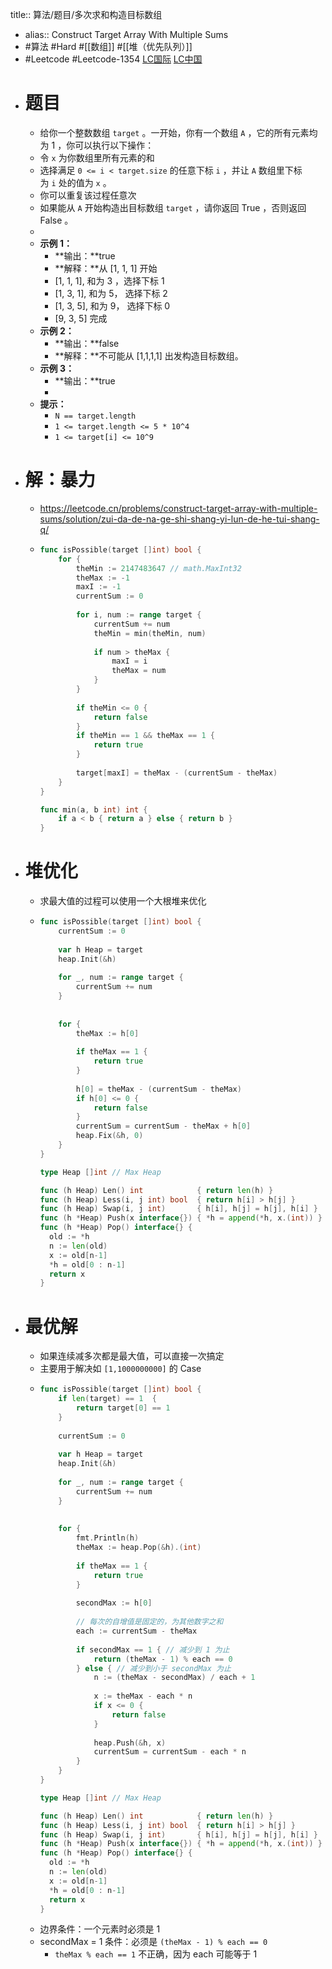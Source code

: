 title:: 算法/题目/多次求和构造目标数组

- alias:: Construct Target Array With Multiple Sums
- #算法 #Hard #[[数组]] #[[堆（优先队列）]]
- #Leetcode #Leetcode-1354 [LC国际](https://leetcode.com/problems/construct-target-array-with-multiple-sums/) [LC中国](https://leetcode-cn.com/problems/construct-target-array-with-multiple-sums/)
- # 题目
	- 给你一个整数数组 `target` 。一开始，你有一个数组 `A` ，它的所有元素均为 1 ，你可以执行以下操作：
	- 令 `x` 为你数组里所有元素的和
	- 选择满足 `0 <= i < target.size` 的任意下标 `i` ，并让 `A` 数组里下标为 `i` 处的值为 `x` 。
	- 你可以重复该过程任意次
	- 如果能从 `A` 开始构造出目标数组 `target` ，请你返回 True ，否则返回 False 。
	-
	- **示例 1：**
		- **输出：**true
		- **解释：**从 [1, 1, 1] 开始
		- [1, 1, 1], 和为 3 ，选择下标 1
		- [1, 3, 1], 和为 5， 选择下标 2
		- [1, 3, 5], 和为 9， 选择下标 0
		- [9, 3, 5] 完成
	- **示例 2：**
		- **输出：**false
		- **解释：**不可能从 [1,1,1,1] 出发构造目标数组。
	- **示例 3：**
		- **输出：**true
		-
	- **提示：**
		- `N == target.length`
		- `1 <= target.length <= 5 * 10^4`
		- `1 <= target[i] <= 10^9`
- # 解：暴力
	- https://leetcode.cn/problems/construct-target-array-with-multiple-sums/solution/zui-da-de-na-ge-shi-shang-yi-lun-de-he-tui-shang-q/
	- ```go
	  func isPossible(target []int) bool {
	      for {
	          theMin := 2147483647 // math.MaxInt32
	          theMax := -1
	          maxI := -1
	          currentSum := 0
	          
	          for i, num := range target {
	              currentSum += num
	              theMin = min(theMin, num)
	              
	              if num > theMax {
	                  maxI = i
	                  theMax = num
	              }
	          }
	          
	          if theMin <= 0 {
	              return false
	          }
	          if theMin == 1 && theMax == 1 {
	              return true
	          }
	          
	          target[maxI] = theMax - (currentSum - theMax)
	      }
	  }
	  
	  func min(a, b int) int {
	      if a < b { return a } else { return b }
	  }
	  ```
- # 堆优化
	- 求最大值的过程可以使用一个大根堆来优化
	- ```go
	  func isPossible(target []int) bool {
	      currentSum := 0
	      
	      var h Heap = target
	      heap.Init(&h)
	      
	      for _, num := range target {
	          currentSum += num
	      }
	      
	      
	      for {
	          theMax := h[0]
	          
	          if theMax == 1 {
	              return true
	          }
	          
	          h[0] = theMax - (currentSum - theMax)
	          if h[0] <= 0 {
	              return false
	          }
	          currentSum = currentSum - theMax + h[0]
	          heap.Fix(&h, 0)
	      }
	  }
	  
	  type Heap []int // Max Heap
	  
	  func (h Heap) Len() int            { return len(h) }
	  func (h Heap) Less(i, j int) bool  { return h[i] > h[j] }
	  func (h Heap) Swap(i, j int)       { h[i], h[j] = h[j], h[i] }
	  func (h *Heap) Push(x interface{}) { *h = append(*h, x.(int)) }
	  func (h *Heap) Pop() interface{} {
	  	old := *h
	  	n := len(old)
	  	x := old[n-1]
	  	*h = old[0 : n-1]
	  	return x
	  }
	  ```
- # 最优解
	- 如果连续减多次都是最大值，可以直接一次搞定
	- 主要用于解决如 `[1,1000000000]` 的 Case
	- ```go
	  func isPossible(target []int) bool {
	      if len(target) == 1  {
	          return target[0] == 1
	      }
	      
	      currentSum := 0
	      
	      var h Heap = target
	      heap.Init(&h)
	      
	      for _, num := range target {
	          currentSum += num
	      }
	      
	      
	      for {
	          fmt.Println(h)
	          theMax := heap.Pop(&h).(int)
	          
	          if theMax == 1 {
	              return true
	          }
	          
	          secondMax := h[0]
	          
	          // 每次的自增值是固定的，为其他数字之和
	          each := currentSum - theMax
	          
	          if secondMax == 1 { // 减少到 1 为止
	              return (theMax - 1) % each == 0
	          } else { // 减少到小于 secondMax 为止
	              n := (theMax - secondMax) / each + 1
	              
	              x := theMax - each * n
	              if x <= 0 {
	                  return false
	              }
	              
	              heap.Push(&h, x)
	              currentSum = currentSum - each * n
	          }
	      }
	  }
	  
	  type Heap []int // Max Heap
	  
	  func (h Heap) Len() int            { return len(h) }
	  func (h Heap) Less(i, j int) bool  { return h[i] > h[j] }
	  func (h Heap) Swap(i, j int)       { h[i], h[j] = h[j], h[i] }
	  func (h *Heap) Push(x interface{}) { *h = append(*h, x.(int)) }
	  func (h *Heap) Pop() interface{} {
	  	old := *h
	  	n := len(old)
	  	x := old[n-1]
	  	*h = old[0 : n-1]
	  	return x
	  }
	  ```
	- 边界条件：一个元素时必须是 1
	- secondMax = 1 条件：必须是 `(theMax - 1) % each == 0`
		- `theMax % each == 1` 不正确，因为 each 可能等于 1